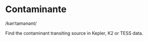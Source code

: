 # Contaminante

/kənˈtamənənt/


Find the contaminant transiting source in Kepler, K2 or TESS data.
